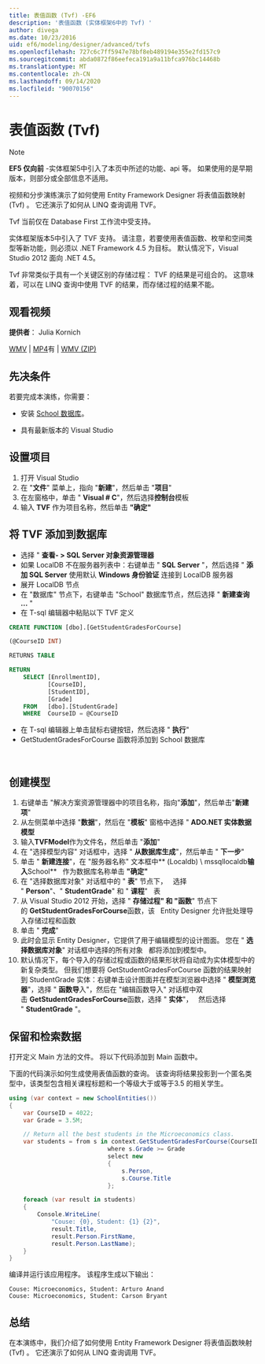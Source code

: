 ```yaml
---
title: 表值函数 (Tvf) -EF6
description: '表值函数 (实体框架6中的 Tvf) '
author: divega
ms.date: 10/23/2016
uid: ef6/modeling/designer/advanced/tvfs
ms.openlocfilehash: 727c6c7ff5947e78bf8eb489194e355e2fd157c9
ms.sourcegitcommit: abda0872f86eefeca191a9a11bfca976bc14468b
ms.translationtype: MT
ms.contentlocale: zh-CN
ms.lasthandoff: 09/14/2020
ms.locfileid: "90070156"
---
```

# <a name="table-valued-functions-tvfs"></a>表值函数 (Tvf) 
> [!NOTE]
> **EF5 仅向前** -实体框架5中引入了本页中所述的功能、api 等。 如果使用的是早期版本，则部分或全部信息不适用。

视频和分步演练演示了如何使用 Entity Framework Designer 将表值函数映射 (Tvf) 。 它还演示了如何从 LINQ 查询调用 TVF。

Tvf 当前仅在 Database First 工作流中受支持。

实体框架版本5中引入了 TVF 支持。 请注意，若要使用表值函数、枚举和空间类型等新功能，则必须以 .NET Framework 4.5 为目标。 默认情况下，Visual Studio 2012 面向 .NET 4.5。

Tvf 非常类似于具有一个关键区别的存储过程： TVF 的结果是可组合的。 这意味着，可以在 LINQ 查询中使用 TVF 的结果，而存储过程的结果不能。

## <a name="watch-the-video"></a>观看视频

**提供者**： Julia Kornich

[WMV](https://download.microsoft.com/download/6/0/A/60A6E474-5EF3-4E1E-B9EA-F51D2DDB446A/HDI-ITPro-MSDN-winvideo-tvf.wmv)  | [MP4](https://download.microsoft.com/download/6/0/A/60A6E474-5EF3-4E1E-B9EA-F51D2DDB446A/HDI-ITPro-MSDN-mp4video-tvf.m4v)有  | [WMV (ZIP) ](https://download.microsoft.com/download/6/0/A/60A6E474-5EF3-4E1E-B9EA-F51D2DDB446A/HDI-ITPro-MSDN-winvideo-tvf.zip)

## <a name="pre-requisites"></a>先决条件

若要完成本演练，你需要：

- 安装 [School 数据库](xref:ef6/resources/school-database)。

- 具有最新版本的 Visual Studio

## <a name="set-up-the-project"></a>设置项目

1.  打开 Visual Studio
2.  在 "**文件**" 菜单上，指向 "**新建**"，然后单击 "**项目**"
3.  在左窗格中，单击 " **Visual \# C**"，然后选择**控制台**模板
4.  输入 **TVF** 作为项目名称，然后单击 **"确定"**

## <a name="add-a-tvf-to-the-database"></a>将 TVF 添加到数据库

-   选择 " **查看- &gt; SQL Server 对象资源管理器**
-   如果 LocalDB 不在服务器列表中：右键单击 " **SQL Server** "，然后选择 " **添加 SQL Server** 使用默认 **Windows 身份验证** 连接到 LocalDB 服务器
-   展开 LocalDB 节点
-   在 "数据库" 节点下，右键单击 "School" 数据库节点，然后选择 " **新建查询 ...** "
-   在 T-sql 编辑器中粘贴以下 TVF 定义

``` SQL
CREATE FUNCTION [dbo].[GetStudentGradesForCourse]

(@CourseID INT)

RETURNS TABLE

RETURN
    SELECT [EnrollmentID],
           [CourseID],
           [StudentID],
           [Grade]
    FROM   [dbo].[StudentGrade]
    WHERE  CourseID = @CourseID
```

-   在 T-sql 编辑器上单击鼠标右键按钮，然后选择 " **执行**"
-   GetStudentGradesForCourse 函数将添加到 School 数据库

 

## <a name="create-a-model"></a>创建模型

1.  右键单击 "解决方案资源管理器中的项目名称，指向"**添加**"，然后单击"**新建项**"
2.  从左侧菜单中选择 "**数据**"，然后在 "**模板**" 窗格中选择 " **ADO.NET 实体数据模型**
3.  输入**TVFModel**作为文件名，然后单击 "**添加**"
4.  在 "选择模型内容" 对话框中，选择 " **从数据库生成**"，然后单击 " **下一步**"
5.  单击 " **新建连接**"，在 "服务器名称" 文本框中** (Localdb) \\ mssqllocaldb**输入**School**   作为数据库名称单击 **"确定"**
6.  在 "选择数据库对象" 对话框中的 " **表**" 节点下，   选择 " **Person**"、" **StudentGrade**" 和 " **课程**"   表
7.  从 Visual Studio 2012 开始，选择 " **存储过程" 和 "函数**" 节点下的 **GetStudentGradesForCourse**函数，该   Entity Designer 允许批处理导入存储过程和函数
8.  单击 " **完成**"
9.  此时会显示 Entity Designer，它提供了用于编辑模型的设计图面。 您在 " **选择数据库对象**" 对话框中选择的所有对象   都将添加到模型中。
10. 默认情况下，每个导入的存储过程或函数的结果形状将自动成为实体模型中的新复杂类型。 但我们想要将 GetStudentGradesForCourse 函数的结果映射到 StudentGrade 实体：右键单击设计图面并在模型浏览器中选择 " **模型浏览器**"，选择 " **函数导**入"，然后在 "编辑函数导入" 对话框中双击 **GetStudentGradesForCourse**函数，选择 " **实体**"，   然后选择 " **StudentGrade** "。

## <a name="persist-and-retrieve-data"></a>保留和检索数据

打开定义 Main 方法的文件。 将以下代码添加到 Main 函数中。

下面的代码演示如何生成使用表值函数的查询。 该查询将结果投影到一个匿名类型中，该类型包含相关课程标题和一个等级大于或等于3.5 的相关学生。

``` csharp
using (var context = new SchoolEntities())
{
    var CourseID = 4022;
    var Grade = 3.5M;

    // Return all the best students in the Microeconomics class.
    var students = from s in context.GetStudentGradesForCourse(CourseID)
                            where s.Grade >= Grade
                            select new
                            {
                                s.Person,
                                s.Course.Title
                            };

    foreach (var result in students)
    {
        Console.WriteLine(
            "Couse: {0}, Student: {1} {2}",
            result.Title,  
            result.Person.FirstName,  
            result.Person.LastName);
    }
}
```

编译并运行该应用程序。 该程序生成以下输出：

```console
Couse: Microeconomics, Student: Arturo Anand
Couse: Microeconomics, Student: Carson Bryant
```

## <a name="summary"></a>总结

在本演练中，我们介绍了如何使用 Entity Framework Designer 将表值函数映射 (Tvf) 。 它还演示了如何从 LINQ 查询调用 TVF。
